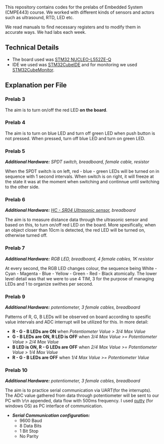 This repository contains codes for the prelabs of Embedded System (CMPE443) course. We worked with different kinds of sensors and actors such as ultrasound, RTD, LED etc.

We read manuals to find necessary registers and to modify them in accurate ways. We had labs each week.


## Technical Details
- The board used was [STM32 NUCLEO-L552ZE-Q](https://www.st.com/en/evaluation-tools/nucleo-l552ze-q.html#overview)
- IDE we used was  [STM32CubeIDE](https://www.st.com/en/development-tools/stm32cubeide.html) and for monitoring we used [STM32CubeMonitor](https://www.st.com/en/development-tools/stm32cubemonitor.html).


## Explanation per File

### Prelab 3
The aim is to turn on/off the red LED **on the board**.

### Prelab 4
The aim is to turn on blue LED and turn off green LED when push button is not pressed. When pressed, turn off blue LED and turn on green LED.

### Prelab 5
_**Additional Hardware:** SPDT switch, breadboard, female cable, resistor_

When the SPDT switch is on left, red - blue - green LEDs will be turned on in sequence with 1 second intervals. When switch is on right, it will freeze at the state it was at the moment when switching and continnue until switching to the other side.

### Prelab 6
_**Additional Hardware:** [HC - SR04 Ultrasonic sensor](https://www.robotistan.com/Data/EditorFiles/HCSR04-datasheet-version-1.pdf), breadboard_

The aim is to measure distance data through the ultrasonic sensor and based on this, to turn on/off red LED on the board. More spesifically, when an object closer than 10cm is detected, the red LED will be turned on, otherwise turned off.

### Prelab 7
_**Additional Hardware:** RGB LED, breadboard, 4 female cables, 1K resistor_

At every second, the RGB LED changes colour, the sequence being White - Cyan - Magenta - Blue - Yellow - Green - Red - Black atomically. The lower level detail was that we were to use 4 TIM, 3 for the purpose of managing LEDs and 1 to organize swithes per second.

### Prelab 9
_**Additional Hardware:** potentiometer, 3 female cables, breadboard_

Patterns of R, G, B LEDs will be observed on board according to spesific value intervals and ADC interrupt will be utilized for this. In more detail:
-	**R - G - B LEDs are ON** when _Potentiometer Value > 3/4 Max Value_
-	**G - B LEDs are ON, R LED is OFF** when _3/4 Max Value >= Potentiometer Value > 2/4 Max Value_
-	**B LED is ON, R - G LEDs are OFF** when _2/4 Max Value >= Potentiometer Value > 1/4 Max Value_
- **R - G - B LEDs are OFF** when _1/4 Max Value >= Potentiometer Value_

### Prelab 10
_**Additional Hardware:** potentiometer, 3 female cables, breadboard_

The aim is to practice serial communication via UART(for the interrupts). The ADC value gathered from data through potentiometer will be sent to our PC with \r\n appended, data flow with 500ms frequency. I used [putty](https://www.putty.org/) (for windows OS) as PC interface of communication.

- _**Serial Communication configuration:**_
    -	9600 Baud
    -	8 Data Bits
    -	1 Bit Stop
    -	No Parity


